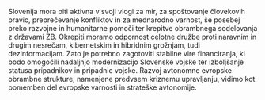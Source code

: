 Slovenija mora biti aktivna v svoji vlogi za mir, za spoštovanje človekovih pravic, preprečevanje konfliktov in za mednarodno varnost, še posebej preko razvojne in humanitarne pomoči ter krepitve obrambnega sodelovanja z državami ZB. Okrepiti moramo odpornost celotne družbe proti naravnim in drugim nesrečam, kibernetskim in hibridnim grožnjam, tudi dezinformacijam. Zato je potrebno zagotoviti stabilne vire financiranja, ki bodo omogočili nadaljnjo modernizacijo Slovenske vojske ter izboljšanje statusa pripadnikov in pripadnic vojske.
Razvoj avtonomne evropske obrambne strukture, namenjene predvsem kriznemu upravljanju, vidimo kot pomemben del evropske varnosti in strateške avtonomije.
